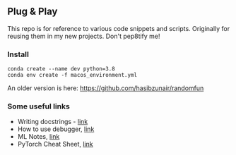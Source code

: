 ## Plug & Play

This repo is for reference to various code snippets and scripts. Originally for reusing them in my new projects. Don't pep8tify me!

### Install
```
conda create --name dev python=3.8
conda env create -f macos_environment.yml
```

An older version is here: https://github.com/hasibzunair/randomfun

### Some useful links
* Writing docstrings - [link](https://github.com/hasibzunair/plugnplay/blob/main/reusable/resize.py)
* How to use debugger, [link](https://gist.github.com/hasibzunair/b0d7509342e5ffe4f27d1fa242613334)
* ML Notes, [link](https://github.com/rasbt/machine-learning-notes)
* PyTorch Cheat Sheet, [link](https://github.com/pytorch/tutorials/blob/master/beginner_source/PyTorch%20Cheat.md)